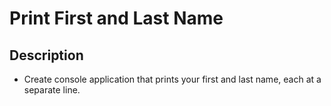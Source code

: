# Print First and Last Name

## Description
- Create console application that prints your first and last name, each at a separate line.
